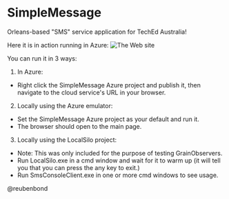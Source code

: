 SimpleMessage
=======

Orleans-based "SMS" service application for TechEd Australia!

Here it is in action running in Azure:
![The Web site](http://i.imgur.com/NMVOCkc.png)

You can run it in 3 ways:

1. In Azure:
  * Right click the SimpleMessage Azure project and publish it, then navigate to the cloud service's URL in your browser.
2. Locally using the Azure emulator:
  * Set the SimpleMessage Azure project as your default and run it.
  * The browser should open to the main page.
3. Locally using the LocalSilo project:
  * Note: This was only included for the purpose of testing GrainObservers.
  * Run LocalSilo.exe in a cmd window and wait for it to warm up (it will tell you that you can press the any key to exit.)
  * Run SmsConsoleClient.exe in one or more cmd windows to see usage.

@reubenbond
